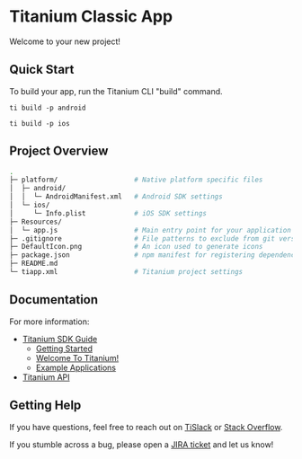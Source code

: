 # Titanium Classic App

Welcome to your new project!

## Quick Start

To build your app, run the Titanium CLI "build" command.

	ti build -p android

	ti build -p ios

## Project Overview

```sh
.
├─ platform/                   # Native platform specific files
│  ├─ android/
│  │  └─ AndroidManifest.xml   # Android SDK settings
│  └─ ios/
│     └─ Info.plist            # iOS SDK settings
├─ Resources/
│  └─ app.js                   # Main entry point for your application
├─ .gitignore                  # File patterns to exclude from git version control
├─ DefaultIcon.png             # An icon used to generate icons
├─ package.json                # npm manifest for registering dependencies
├─ README.md
└─ tiapp.xml                   # Titanium project settings
```

## Documentation

For more information:

 * [Titanium SDK Guide](https://docs.appcelerator.com/platform/latest/#!/guide/Titanium_SDK)
   * [Getting Started](https://docs.appcelerator.com/platform/latest/#!/guide/Titanium_SDK_Getting_Started)
   * [Welcome To Titanium!](https://docs.appcelerator.com/platform/latest/#!/guide/Welcome_To_Titanium!)
   * [Example Applications](https://docs.appcelerator.com/platform/latest/#!/guide/Example_Applications)
 * [Titanium API](https://docs.appcelerator.com/platform/latest/#!/api/Titanium)

## Getting Help

If you have questions, feel free to reach out on [TiSlack](https://ti-slack.slack.com/) or
[Stack Overflow](https://stackoverflow.com/tags/appcelerator).

If you stumble across a bug, please open a [JIRA ticket](https://jira.appcelerator.org/) and let us know!

